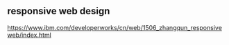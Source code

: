 ## responsive web design



https://www.ibm.com/developerworks/cn/web/1506_zhangqun_responsiveweb/index.html
